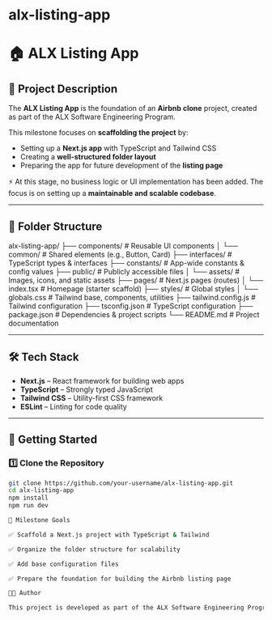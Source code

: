 # alx-listing-app

# 🏠 ALX Listing App

## 📖 Project Description
The **ALX Listing App** is the foundation of an **Airbnb clone** project, created as part of the ALX Software Engineering Program.  

This milestone focuses on **scaffolding the project** by:  
- Setting up a **Next.js app** with TypeScript and Tailwind CSS  
- Creating a **well-structured folder layout**  
- Preparing the app for future development of the **listing page**  

⚡ At this stage, no business logic or UI implementation has been added. The focus is on setting up a **maintainable and scalable codebase**.

---

## 📂 Folder Structure
alx-listing-app/
├── components/ # Reusable UI components
│ └── common/ # Shared elements (e.g., Button, Card)
├── interfaces/ # TypeScript types & interfaces
├── constants/ # App-wide constants & config values
├── public/ # Publicly accessible files
│ └── assets/ # Images, icons, and static assets
├── pages/ # Next.js pages (routes)
│ └── index.tsx # Homepage (starter scaffold)
├── styles/ # Global styles
│ └── globals.css # Tailwind base, components, utilities
├── tailwind.config.js # Tailwind configuration
├── tsconfig.json # TypeScript configuration
├── package.json # Dependencies & project scripts
└── README.md # Project documentation

---

## 🛠️ Tech Stack
- **Next.js** – React framework for building web apps  
- **TypeScript** – Strongly typed JavaScript  
- **Tailwind CSS** – Utility-first CSS framework  
- **ESLint** – Linting for code quality  

---

## 🚀 Getting Started

### 1️⃣ Clone the Repository
```bash
git clone https://github.com/your-username/alx-listing-app.git
cd alx-listing-app
npm install
npm run dev

🎯 Milestone Goals

✅ Scaffold a Next.js project with TypeScript & Tailwind

✅ Organize the folder structure for scalability

✅ Add base configuration files

✅ Prepare the foundation for building the Airbnb listing page

👨‍💻 Author

This project is developed as part of the ALX Software Engineering Program